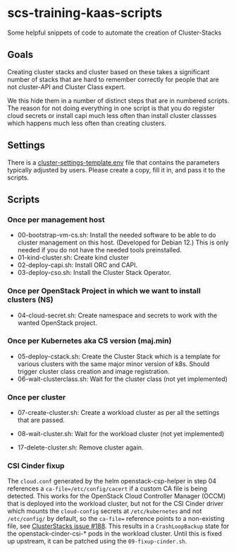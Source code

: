 # scs-training-kaas-scripts
Some helpful snippets of code to automate the creation of Cluster-Stacks

## Goals
Creating cluster stacks and cluster based on these takes a significant
number of stacks that are hard to remember correctly for people that are
not cluster-API and Cluster Class expert.

We this hide them in a number of distinct steps that are in numbered scripts.
The reason for not doing everything in one script is that you do register
cloud secrets or install capi much less often than install cluster classses
which happens much less often than creating clusters.

## Settings
There is a [cluster-settings-template.env](cluster-settings-template.env) file
that contains the parameters typically adjusted by users. Please create a
copy, fill it in, and pass it to the scripts.

## Scripts
### Once per management host
* 00-bootstrap-vm-cs.sh: Install the needed software to be able to do
  cluster management on this host. (Developed for Debian 12.)
  This is only needed if you do not have the needed tools preinstalled.
* 01-kind-cluster.sh: Create kind cluster
* 02-deploy-capi.sh: Install ORC and CAPI.
* 03-deploy-cso.sh: Install the Cluster Stack Operator.

### Once per OpenStack Project in which we want to install clusters (NS)
* 04-cloud-secret.sh: Create namespace and secrets to work with the
  wanted OpenStack project.

### Once per Kubernetes aka CS version (maj.min)
* 05-deploy-cstack.sh: Create the Cluster Stack which is a template
  for various clusters with the same major minor version of k8s.
  Should trigger cluster class creation and image registration.
* 06-wait-clusterclass.sh: Wait for the cluster class (not yet implemented)

### Once per cluster
* 07-create-cluster.sh: Create a workload cluster as per all the settings
  that are passed.
* 08-wait-cluster.sh: Wait for the workload cluster (not yet implemented)

* 17-delete-cluster.sh: Remove cluster again.

### CSI Cinder fixup
The `cloud.conf` generated by the helm openstack-csp-helper in step 04
references a `ca-file=/etc/config/cacert` if a custom CA file is being
detected. This works for the OpenStack Cloud Controller Manager (OCCM)
that is deployed into the workload cluster, but not for the CSI Cinder
driver which mounts the `cloud-config` secrets at `/etc/kubernetes`
and not `/etc/config/` by default, so the `ca-file=` reference points
to a non-existing file, see [ClusterStacks issue #188](https://github.com/SovereignCloudStack/cluster-stacks/issues/188).
This results in a `CrashLoopBackup` state for
the openstack-cinder-csi-* pods in the workload cluster. Until this
is fixed up upstream, it can be patched using the `09-fixup-cinder.sh`.
